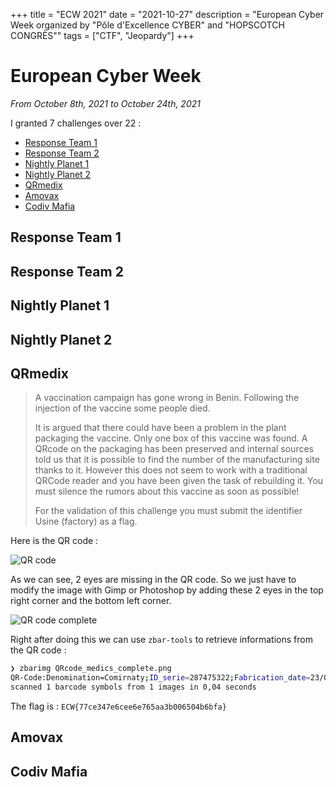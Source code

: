 +++
title = "ECW 2021"
date = "2021-10-27"
description = "European Cyber Week organized by \"Pôle d'Excellence CYBER\" and \"HOPSCOTCH CONGRÈS\""
tags = ["CTF", "Jeopardy"]
+++

# European Cyber Week

*From October 8th, 2021 to October 24th, 2021*

I granted 7 challenges over 22 :
  - [Response Team 1](#response-team-1)
  - [Response Team 2](#response-team-2)
  - [Nightly Planet 1](#nightly-planet-1)
  - [Nightly Planet 2](#nightly-planet-2)
  - [QRmedix](#qrmedix)
  - [Amovax](#amovax)
  - [Codiv Mafia](#codiv-mafia)

## Response Team 1



## Response Team 2



## Nightly Planet 1



## Nightly Planet 2



## QRmedix

> A vaccination campaign has gone wrong in Benin. Following the injection of the vaccine some people died.
>
> It is argued that there could have been a problem in the plant packaging the vaccine.
>  Only one box of this vaccine was found. A QRcode on the packaging has been preserved and internal sources told us that it is possible to find the number of the manufacturing site thanks to it.
>  However this does not seem to work with a traditional QRCode reader and you have been given the task of rebuilding it. You must silence the rumors about this vaccine as soon as possible!
>
>  For the validation of this challenge you must submit the identifier Usine (factory) as a flag.

Here is the QR code : 

![QR code](/images/QRcode_medics.png)

As we can see, 2 eyes are missing in the QR code. So we just have to modify the image with Gimp or Photoshop by adding these 2 eyes in the top right corner and the bottom left corner. 

![QR code complete](/images/QRcode_medics_complete.png)

Right after doing this we can use `zbar-tools` to retrieve informations from the QR code :

```bash
❯ zbarimg QRcode_medics_complete.png                    
QR-Code:Denomination=Comirnaty;ID_serie=287475322;Fabrication_date=23/05/2021;DLC=22/11/2021;ID_Usine=77ce347e6cee6e765aa3b006504b6bfa
scanned 1 barcode symbols from 1 images in 0,04 seconds
```

The flag is : `ECW{77ce347e6cee6e765aa3b006504b6bfa}`

## Amovax



## Codiv Mafia

